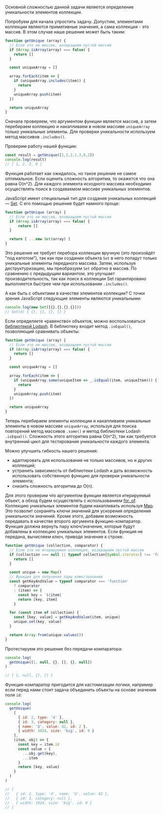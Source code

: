 Основной сложностью данной задачи является определение уникальности элементов коллекции.

Попробуем для начала упростить задачу. Допустим, элементами коллекции являются примитивные значения, а сама коллекция - это массив. В этом случае наше решение может быть таким:

```js
function getUnique (array) {
  // Если это не массив, возвращаем пустой массив
  if (Array.isArray(array) === false) {
    return []
  }

  const uniqueArray = []

  array.forEach(item => {
    if (uniqueArray.includes(item)) {
      return
    }
    uniqueArray.push(item)
  })

  return uniqueArray
}
```

Сначала проверяем, что аргументом функции является массив, а затем перебираем коллекцию и накапливаем в новом массиве `uniqueArray` только уникальные элементы. Для проверки уникальности используем метод массивов `.includes()`.

Проверим работу нашей функции:

```js
const result = getUnique([1,2,2,1,3,0,2])
console.log(result)
// [ 1, 2, 3, 0 ]
```

Функция работает как ожидалось, но такое решение не самое оптимальное. Если оценить сложность алгоритма, то окажется что она равна O(n^2). Для каждого элемента исходного массива необходимо осуществлять поиск в создаваемом массиве уникальных элементов.

JavaScript имеет специальный тип для создания уникальных коллекций — [Set](/js/set/). С его помощью решение будет намного проще:

```js
function getUnique (array) {
  // Если это не массив, возвращаем пустой массив
  if (Array.isArray(array) === false) {
      return []
  }

  return [ ...new Set(array) ]
}
```

Это решение не требует перебора коллекции вручную (это произойдёт "под капотом"), так как при создании объекта `Set` в него попадут только уникальные элементы переданого массива. Затем, используя деструктуризацию, мы преобразуем `Set` обратно в массив.
По сравнению с предыдущим вариантом, это улучшает производительность, так как поиск в коллекции Set гарантировано выполняется быстрее чем при использовании `.includes()`.

А как быть с объектами в качестве элементов коллекции? С точки зрения JavaScript следующие элементы являются уникальными:

```js
console.log(new Set([{},{},{},{}]))
// Set(4) { {}, {}, {}, {} }
```

Если определяете «равенство» объектов, можно воспользоваться [библиотекой Lodash](https://lodash.com). В библиотеку входит метод `.isEqual()`, позволяющий сравнивать объекты:

```js
function getUnique (array) {
  // Если это не массив, возвращаем пустой массив
  if (Array.isArray(array) === false) {
    return []
  }

  const uniqueArray = []

  array.forEach(item => {
    if (uniqueArray.some(uniqueItem => _.isEqual(item, uniqueItem))) {
      return
    }
    uniqueArray.push(item)
  })

  return uniqueArray
}
```

Теперь перебираем элементы коллекции и накапливаем уникальные элементы в новом массиве `uniqueArray`, используя для поиска повторений метод массивов `.some()` и метод библиотеки Lodash `.isEqual()`. Сложность этого алгоритма равна O(n^2), так как требуется внутренний цикл для тестирования уникальности каждого элемента.

Можно улучшить гибкость нашего решения:
- адаптировать для использования не только массивов, но и других коллекций;
- устранить зависимость от библиотеки Lodash и дать возможность использовать собственную функцию для проверки уникальности элемента;
- снизить сложность алгоритма до O(n).

Для этого проверим что аргументом функции является итерируемый объект, а обход будем осуществлять с использованием [for..of](/js/for-of/). Коллекцию уникальных элементов будем накапливать используя [Map](/js/map/). Это позволит сохранять ключи значений для ускорения определения уникальности значений. Кроме этого, добавим возможность передавать в качестве второго аргумента функцию-компаратор. Функция должна вернуть пару ключ/значение, которые будут добавлены в коллекцию уникальных элементов.
Если функция не передана, вычисляем ключ, приводя значение к строке.

```js
function getUnique (collection, comparator) {
  // Если это не итерируемая коллекция, возвращаем пустой массив
  if (collection === null || typeof collection[Symbol.iterator] !== 'function') {
    return []
  }

  const unique = new Map()
  // Функция для получения пары ключ/значение
  const getKeyAndValue = typeof comparator === 'function'
    ? comparator
    : (item) => {
      const key = `${item}`
      return [key, item]
    }

  for (const item of collection) {
    const [key, value] = getKeyAndValue(item, unique)
    unique.set(key, value)
  }

  return Array.from(unique.values())
}
```

Протестируем это решение без передачи компаратора:

```js
console.log(
  getUnique([1, null, {}, [], {}, null])
)

// [ 1, null, {}, [] ]
```

Функция-компаратор пригодится для кастомизации логики, например если перед нами стоит задача объединить объекты на основе значения поля `id`:

```js
console.log(
  getUnique(
    [
      { id: 2, type: 'd' },
      { id: 3, category: null },
      { name: 'Q', value: 42, id: 2 },
      { width: 1024, size: 'big', id: 0 }
    ],
    (item, obj) => {
      const key = item.id
      const value = {
        ...obj.get(key),
        ...item
      }
      return [key, value]
    }
  )
)

// [
//   { id: 2, type: 'd', name: 'Q', value: 42 },
//   { id: 3, category: null },
//   { width: 1024, size: 'big', id: 0 }
// ]
```
